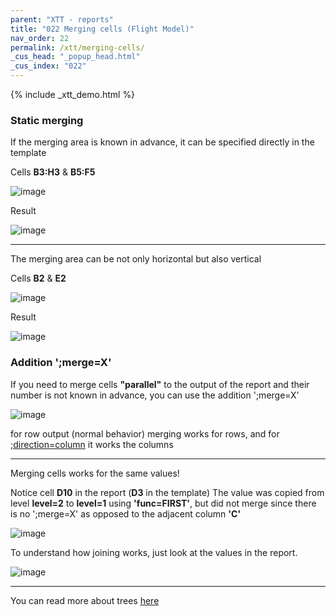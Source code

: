```yaml
---
parent: "XTT - reports"
title: "022 Merging cells (Flight Model)"
nav_order: 22
permalink: /xtt/merging-cells/
_cus_head: "_popup_head.html"
_cus_index: "022"
---
```


{% include _xtt_demo.html %}

### Static merging

If the merging area is known in advance, it can be specified directly in the template

Cells **B3:H3** & **B5:F5**

![image](https://user-images.githubusercontent.com/36256417/108017229-911fdd80-703e-11eb-9e30-100aba96ea38.png)

Result

![image](https://user-images.githubusercontent.com/36256417/108017041-266ea200-703e-11eb-837f-1aaa1a11a35a.png)

***

The merging area can be not only horizontal but also vertical

Cells **B2** & **E2**

![image](https://user-images.githubusercontent.com/36256417/108017410-0095cd00-703f-11eb-8a67-ddde41e4edf9.png)

Result

![image](https://user-images.githubusercontent.com/36256417/108017525-50749400-703f-11eb-880d-6f92c0310585.png)


### Addition ';merge=X'

If you need to merge cells **"parallel"** to the output of the report and their number is not known in advance, you can use the addition ';merge=X'

![image](https://user-images.githubusercontent.com/36256417/108017878-3be4cb80-7040-11eb-980a-68c427820b02.png)

for row output (normal behavior) merging works for rows, and for [;direction=column](../output-direction/) it works the columns

***

Merging cells works for the same values!

Notice cell **D10** in the report (**D3** in the template)
The value was copied from level **level=2** to **level=1** using **'func=FIRST'**, but did not merge since there is no ';merge=X' as opposed to the adjacent column **'C'**

![image](https://user-images.githubusercontent.com/36256417/108044375-62206080-706c-11eb-890f-278a49a737f7.png)

To understand how joining works, just look at the values ​​in the report.

![image](https://user-images.githubusercontent.com/36256417/108045505-bd068780-706d-11eb-9c8d-f9012bd1d2f1.png)

***

You can read more about trees [here](../tree-group-by-fields/)

